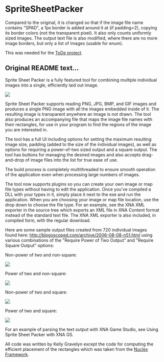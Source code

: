 # SpriteSheetPacker

Compared to the original, it is changed so that if the image file name contains "SPAD", a 1px border is added around it at 
(if padding=2), copying its border colors (not the transparent pixel). It also only counts uniformly sized images. 
The output text file is also modified, where there are no more image borders, but only a list of images (usable for enum).

This was needed for the [ToDe project](https://github.com/PetrVobornik/ToDe).


## Original README text...

Sprite Sheet Packer is a fully featured tool for combining multiple individual images into a single, efficiently laid out image.

![](https://github.com/kellygravelyn/spritesheetpacker/blob/master/images/ToolUI.png)

Sprite Sheet Packer supports reading PNG, JPG, BMP, and GIF images and produces a single PNG image with all the images embedded inside of it. The resulting image is transparent anywhere an image is not drawn. The tool also produces an accompanying file that maps the image file names with their rectangles, for use in your program to find the regions of the image you are interested in.

The tool has a full UI including options for setting the maximum resulting image size, padding (added to the size of the individual images), as well as options for requiring a power-of-two sized output and a square output. The tool has buttons for managing the desired images and also accepts drag-and-drop of image files into the list for true ease of use.

The build process is completely multithreaded to ensure smooth operation of the application even when processing large numbers of images.

The tool now supports plugins so you can create your own image or map file types without having to edit the application. Once you've compiled a DLL with your types in it, simply place it next to the exe and run the application. When you are choosing your image or map file location, use the drop down to choose the file type. For an example, see the XNA XML exporter in the source tree which exports an XML file in XNA Content format instead of the standard text file. The XNA XML exporter is also included, in compiled form, with the regular download.

Here are some sample output files created from 720 individual images found here: http://blogoscoped.com/archive/2006-08-08-n51.html using various combinations of the "Require Power of Two Output" and "Require Square Output" options:

Non-power of two and non-square:

![](https://github.com/kellygravelyn/spritesheetpacker/blob/master/images/Sheet1.png)

Power of two and non-square:

![](https://github.com/kellygravelyn/spritesheetpacker/blob/master/images/Sheet2.png)

Non-power of two and square:

![](https://github.com/kellygravelyn/spritesheetpacker/blob/master/images/Sheet3.png)

Power of two and square:

![](https://github.com/kellygravelyn/spritesheetpacker/blob/master/images/Sheet4.png)

For an example of parsing the text output with XNA Game Studio, see Using Sprite Sheet Packer with XNA GS.

All code was written by Kelly Gravelyn except the code for computing the efficient placement of the rectangles which was taken from the [Nuclex Framework](http://nuclexframework.codeplex.com/).
